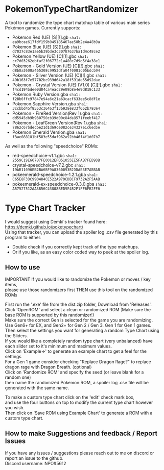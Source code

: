 # PokemonTypeChartRandomizer
A tool to randomize the type chart matchup table of various main series Pokémon games.
Currently supports:
- Pokemon Red (UE) [S][!].gb `sha1: ea9bcae617fdf159b045185467ae58b2e4a48b9a`
- Pokemon Blue (UE) [S][!].gb `sha1: d7037c83e1ae5b39bde3c30787637ba1d4c48ce2`
- Pokemon Yellow (UE) [C][!].gbc `sha1: cc7d03262ebfaf2f06772c1a480c7d9d5f4a38e1`
- Pokemon - Gold Version (UE) [C][!].gbc `sha1: d8b8a3600a465308c9953dfa04f0081c05bdcb94`
- Pokemon - Silver Version (UE) [C][!].gbc `sha1: 49b163f7e57702bc939d642a18f591de55d92dae`
- Pokemon - Crystal Version (UE) (V1.0) [C][!].gbc `sha1: f4cd194bdee0d04ca4eac29e09b8e4e9d818c133`
- Pokemon Ruby Version.gba `sha1: f28b6ffc97847e94a6c21a63cacf633ee5c8df1e`
- Pokemon Sapphire Version.gba `sha1: 3ccbbd45f8553c36463f13b938e833f652b793e4`
- Pokemon - FireRed Version(Rev 1).gba `sha1: dd5945db9b930750cb39d00c84da8571feebf417`
- Pokemon - LeafGreen Version(Rev 1).gba `sha1: 7862c67bdecbe21d1d69ce082ce34327e1c6ed5e`
- Pokemon Emerald Version.gba `sha1: f3ae088181bf583e55daf962a92bb46f4f1d07b7`  

As well as the following "speedchoice" ROMs:
- red-speedchoice-v1.1.gbc `sha1: 2559C19E66787FE0012EFD51055EE5FAB7FEB9DB`
- crystal-speedchoice-v7.2.gbc `sha1: 19AB11096EB2BA6BF9A8360093B2DDAE3E7ABBAB`
- pokeemerald-speedchoice-1.2.1.gba `sha1: C65E8F3DC990484CE522A979CDBCF9732A2F5AAB`
- pokeemerald-ex-speedchoice-0.3.0.gba `sha1: A57527512AA3856C43808BED9E4B2F1FF6FB2FE6`


# Type Chart Tracker
I would suggest using Demki's tracker found here: https://demki.github.io/poketypechart/  
Using that tracker, you can upload the spoiler log .csv file generated by this program to either:
 - Double check if you correctly kept track of the type matchups.
 - Or if you like, as an easy color coded way to peek at the spoiler log.

## How to use

IMPORTANT If you would like to randomize the Pokemon or moves / key items,  
please use those randomizers first THEN use this tool on the randomized ROMs

First run the '.exe' file from the dist.zip folder, Download from 'Releases'.  
Click 'OpenROM' and select a clean or randomized ROM (Make sure the base ROM is supported by this randomizer!)  
Make sure the correct Gen is selected for the game you are randomizing.  
Use Gen6+ for EX, and Gen2+ for Gen 2 / Gen 3. Gen 1 for Gen 1 games.  
Then select the settings you want for generating a random Type Chart using the Sliders.  
If you would like a completely random type chart (very unbalanced) have each slider set to it's minimum and maximum values.  
Click on 'Example=>' to generate an example chart to get a feel for the settings.  
For a Gen 1 game consider checking "Replace Dragon Rage?" to replace dragon rage with Dragon Breath. (optional)         
Click on 'Randomize ROM' and specify the seed (or leave blank for a random one)  
then name the randomized Pokemon ROM, a spoiler log .csv file will be generated with the same name.

To make a custom type chart click on the 'edit' check mark box,  
and use the four buttons on top to modify the current type chart however you wish.  
Then click on 'Save ROM using Example Chart' to generate a ROM with a custom type chart.  

## How to make Suggestions and feedback / Report Issues
If you have any issues / suggestions please reach out to me on discord or report an issue to the github.  
Discord username: NPO#5612
